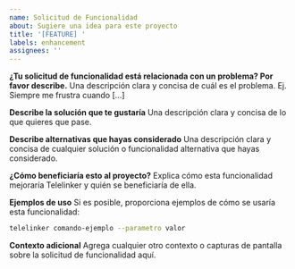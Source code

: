```yaml
---
name: Solicitud de Funcionalidad
about: Sugiere una idea para este proyecto
title: '[FEATURE] '
labels: enhancement
assignees: ''
---
```


**¿Tu solicitud de funcionalidad está relacionada con un problema? Por favor describe.**
Una descripción clara y concisa de cuál es el problema. Ej. Siempre me frustra cuando [...]

**Describe la solución que te gustaría**
Una descripción clara y concisa de lo que quieres que pase.

**Describe alternativas que hayas considerado**
Una descripción clara y concisa de cualquier solución o funcionalidad alternativa que hayas considerado.

**¿Cómo beneficiaría esto al proyecto?**
Explica cómo esta funcionalidad mejoraría Telelinker y quién se beneficiaría de ella.

**Ejemplos de uso**
Si es posible, proporciona ejemplos de cómo se usaría esta funcionalidad:
```bash
telelinker comando-ejemplo --parametro valor
```

**Contexto adicional**
Agrega cualquier otro contexto o capturas de pantalla sobre la solicitud de funcionalidad aquí.
